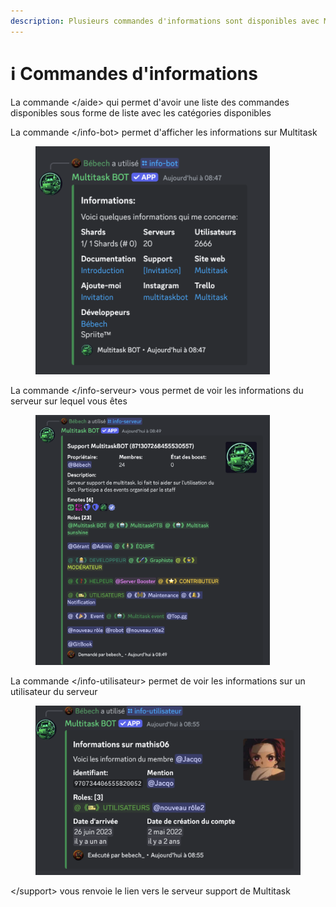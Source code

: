 ```yaml
---
description: Plusieurs commandes d'informations sont disponibles avec Multitask
---
```


# ℹ️ Commandes d'informations

La commande  \</aide>  qui permet d'avoir une liste des commandes disponibles sous forme de liste avec les catégories disponibles&#x20;

La commande \</info-bot> permet d'afficher les informations sur Multitask

<figure><img src="../.gitbook/assets/image (8).png" alt="" width="375"><figcaption></figcaption></figure>

La commande \</info-serveur> vous permet de voir les informations du serveur sur lequel vous êtes

<figure><img src="../.gitbook/assets/image (9).png" alt="" width="375"><figcaption></figcaption></figure>

La commande \</info-utilisateur> permet de voir les informations sur un utilisateur du serveur

<figure><img src="../.gitbook/assets/image (10).png" alt=""><figcaption></figcaption></figure>

\</support> vous renvoie le lien vers le serveur support de Multitask

